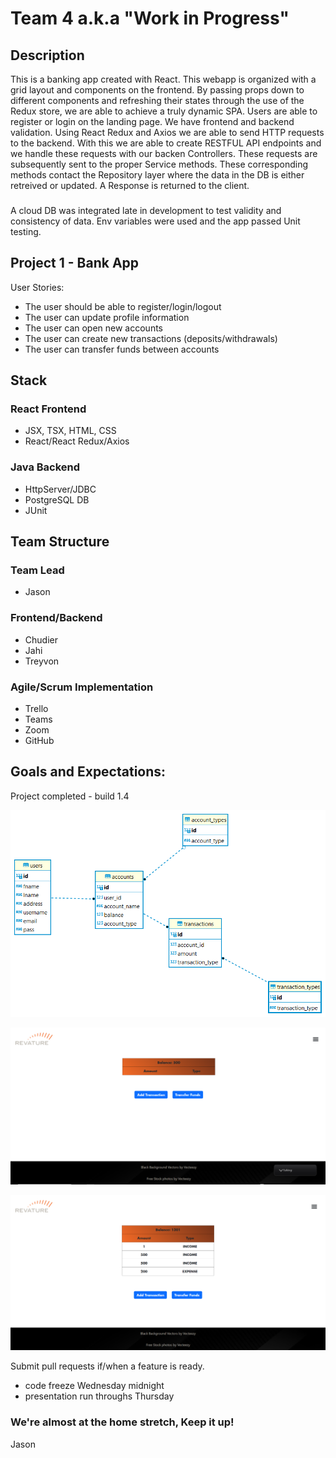 # Team 4 a.k.a "Work in Progress"
## Description
This is a banking app created with React. This webapp is organized with a grid layout and components on the frontend. By passing props down to different components and refreshing their states through the use of the Redux store, we are able to achieve a truly dynamic SPA. Users are able to register or login on the landing page. We have frontend and backend validation. Using React Redux and Axios we are able to send HTTP requests to the backend. With this we are able to create RESTFUL API endpoints and we handle these requests with our backen Controllers. These requests are subsequently sent to the proper Service methods. These corresponding methods contact the Repository layer where the data in the DB is either retreived or updated. A Response is returned to the client.
###
A cloud DB was integrated late in development to test validity and consistency of data. Env variables were used and the app passed Unit testing.

## Project 1 - Bank App
User Stories:
* The user should be able to register/login/logout
* The user can update profile information
* The user can open new accounts
* The user can create new transactions (deposits/withdrawals)
* The user can transfer funds between accounts

## Stack
### React Frontend
* JSX, TSX, HTML, CSS
* React/React Redux/Axios
### Java Backend
* HttpServer/JDBC
* PostgreSQL DB
* JUnit





## Team Structure
### Team Lead
* Jason
### Frontend/Backend
* Chudier
* Jahi
* Treyvon

### Agile/Scrum Implementation
* Trello
* Teams
* Zoom
* GitHub


## Goals and Expectations:
Project completed - build 1.4


![DB Schema v.2](https://github.com/230123-UTA-SH-Java-React-AWS/Team4Project1/blob/1afa35a0992c4334a837c03373cc11aed10059fd/DB/postgres%20-%20Team4Project1build1.1.png)

![Account](https://github.com/230123-UTA-SH-Java-React-AWS/Team4Project1/blob/1afa35a0992c4334a837c03373cc11aed10059fd/screenshots/accountb-Screenshot%202023-02-28%20171603.png)

![History](https://github.com/230123-UTA-SH-Java-React-AWS/Team4Project1/blob/1afa35a0992c4334a837c03373cc11aed10059fd/screenshots/history-Screenshot%202023-02-28%20172538.png)


Submit pull requests if/when a feature is ready.

* code freeze Wednesday midnight
* presentation run throughs Thursday


### We're almost at the home stretch, Keep it up!
Jason


